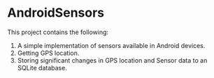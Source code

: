 # AndroidSensors

This project contains the following:

1. A simple implementation of sensors available in Android devices.
2. Getting GPS location.
3. Storing significant changes in GPS location and Sensor data to an SQLite database.

